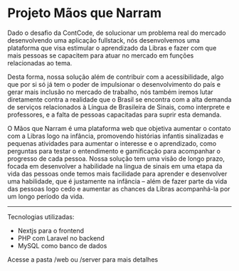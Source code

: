 # Projeto Mãos que Narram

Dado o desafio da ContCode, de solucionar um problema real do mercado desenvolvendo uma aplicação fullstack, nós desenvolvemos uma plataforma que visa estimular o aprendizado da Libras e fazer com que mais pessoas se capacitem para atuar no mercado em funções relacionadas ao tema.

Desta forma, nossa solução além de contribuir com a acessibilidade, algo que por si só já tem o poder de impulsionar o desenvolvimento do país e gerar mais inclusão no mercado de trabalho, nós também iremos lutar diretamente contra a realidade que o Brasil se encontra com a alta demanda de serviços relacionados à Língua de Brasileira de Sinais, como interprete e professores, e a falta de pessoas capacitadas para suprir esta demanda.

O Mãos que Narram é uma plataforma web que objetiva aumentar o contato com a Libras logo na infância, promovendo histórias infantis sinalizadas e pequenas atividades para aumentar o interesse e o aprendizado, como perguntas para testar o entendimento e gamificação para acompanhar o progresso de cada pessoa. Nossa solução tem uma visão de longo prazo, focada em desenvolver a habilidade na língua de sinais em uma etapa da vida das pessoas onde temos mais facilidade para aprender e desenvolver uma habilidade, que é justamente na infância – além de fazer parte da vida das pessoas logo cedo e aumentar as chances da Libras acompanhá-la por um longo período da vida.

---

Tecnologias utilizadas:
- Nextjs para o frontend
- PHP com Laravel no backend
- MySQL como banco de dados

Acesse a pasta /web ou /server para mais detalhes